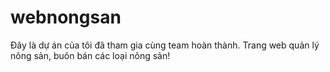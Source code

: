 # webnongsan
Đây là dự án của tôi đã tham gia cùng team hoàn thành. Trang web quản lý nông sản, buôn bán các loại nông sản!

